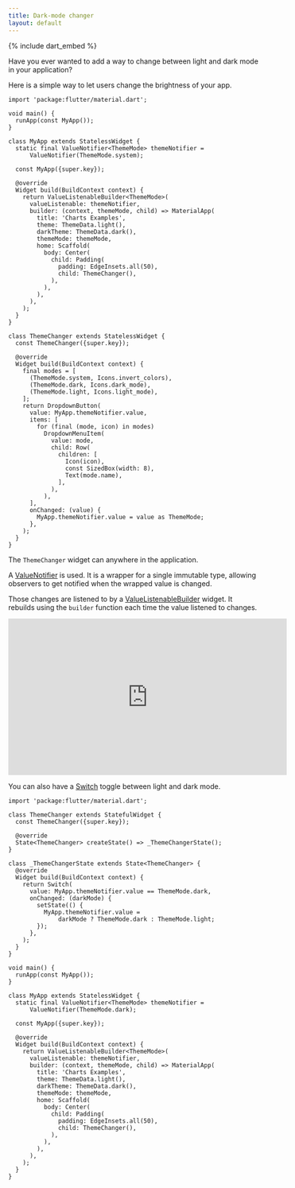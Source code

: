 ```yaml
---
title: Dark-mode changer
layout: default
---
```


{% include dart_embed %}

Have you ever wanted to add a way to change between light and dark mode in your
application?

Here is a simple way to let users change the brightness of your app.

```run-dartpad:mode-flutter:height-800px
import 'package:flutter/material.dart';

void main() {
  runApp(const MyApp());
}

class MyApp extends StatelessWidget {
  static final ValueNotifier<ThemeMode> themeNotifier =
      ValueNotifier(ThemeMode.system);

  const MyApp({super.key});

  @override
  Widget build(BuildContext context) {
    return ValueListenableBuilder<ThemeMode>(
      valueListenable: themeNotifier,
      builder: (context, themeMode, child) => MaterialApp(
        title: 'Charts Examples',
        theme: ThemeData.light(),
        darkTheme: ThemeData.dark(),
        themeMode: themeMode,
        home: Scaffold(
          body: Center(
            child: Padding(
              padding: EdgeInsets.all(50),
              child: ThemeChanger(),
            ),
          ),
        ),
      ),
    );
  }
}

class ThemeChanger extends StatelessWidget {
  const ThemeChanger({super.key});

  @override
  Widget build(BuildContext context) {
    final modes = [
      (ThemeMode.system, Icons.invert_colors),
      (ThemeMode.dark, Icons.dark_mode),
      (ThemeMode.light, Icons.light_mode),
    ];
    return DropdownButton(
      value: MyApp.themeNotifier.value,
      items: [
        for (final (mode, icon) in modes)
          DropdownMenuItem(
            value: mode,
            child: Row(
              children: [
                Icon(icon),
                const SizedBox(width: 8),
                Text(mode.name),
              ],
            ),
          ),
      ],
      onChanged: (value) {
        MyApp.themeNotifier.value = value as ThemeMode;
      },
    );
  }
}
```

The `ThemeChanger` widget can anywhere in the application.

A
[ValueNotifier](https://api.flutter.dev/flutter/foundation/ValueNotifier-class.html)
is used.
It is a wrapper for a single immutable type, allowing observers to get notified
when the wrapped value is changed.

Those changes are listened to by a
[ValueListenableBuilder](https://api.flutter.dev/flutter/widgets/ValueListenableBuilder-class.html)
widget.
It rebuilds using the `builder` function each time the value listened to changes.

<iframe width="560" height="315" src="https://www.youtube-nocookie.com/embed/s-ZG-jS5QHQ?si=mdkhajuuDpvJzVpp" title="YouTube video player" frameborder="0" allow="accelerometer; autoplay; clipboard-write; encrypted-media; gyroscope; picture-in-picture; web-share" allowfullscreen></iframe>

You can also have a [Switch]() toggle between light and dark mode.

```run-dartpad:mode-flutter:height-800px
import 'package:flutter/material.dart';

class ThemeChanger extends StatefulWidget {
  const ThemeChanger({super.key});

  @override
  State<ThemeChanger> createState() => _ThemeChangerState();
}

class _ThemeChangerState extends State<ThemeChanger> {
  @override
  Widget build(BuildContext context) {
    return Switch(
      value: MyApp.themeNotifier.value == ThemeMode.dark,
      onChanged: (darkMode) {
        setState(() {
          MyApp.themeNotifier.value =
              darkMode ? ThemeMode.dark : ThemeMode.light;
        });
      },
    );
  }
}

void main() {
  runApp(const MyApp());
}

class MyApp extends StatelessWidget {
  static final ValueNotifier<ThemeMode> themeNotifier =
      ValueNotifier(ThemeMode.dark);

  const MyApp({super.key});

  @override
  Widget build(BuildContext context) {
    return ValueListenableBuilder<ThemeMode>(
      valueListenable: themeNotifier,
      builder: (context, themeMode, child) => MaterialApp(
        title: 'Charts Examples',
        theme: ThemeData.light(),
        darkTheme: ThemeData.dark(),
        themeMode: themeMode,
        home: Scaffold(
          body: Center(
            child: Padding(
              padding: EdgeInsets.all(50),
              child: ThemeChanger(),
            ),
          ),
        ),
      ),
    );
  }
}
```